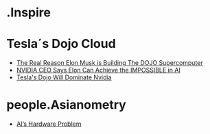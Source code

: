 # .Inspire
# Tesla´s Dojo Cloud
- [The Real Reason Elon Musk is Building The DOJO Supercomputer](https://youtu.be/UGORqkzVznM)
- [NVIDIA CEO Says Elon Can Achieve the IMPOSSIBLE in AI](https://youtu.be/lax-jsrW4Is)
- [Tesla's Dojo Will Dominate Nvidia](https://youtu.be/tT6msp_XM_Y)

# people.Asianometry
- [AI’s Hardware Problem](https://youtu.be/5tmGKTNW8DQ)
